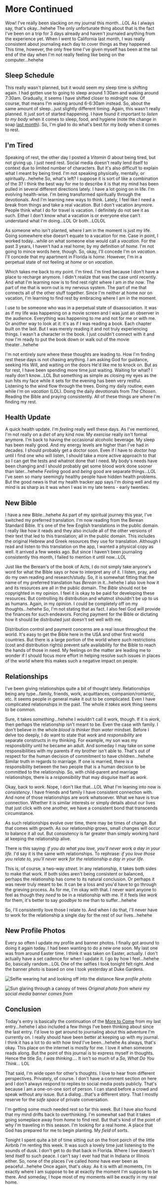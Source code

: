 # More Continued

Wow! I've really been slacking on my journal this month...LOL As I always say, that's okay...hehehe The only unfortunate thing about that is the fact I've been on a trip for 3 days already and haven't journaled anything from the experience yet. When I went to California last month, I was really consistent about journaling each day to cover things as they happened. This time, however, the only free time I've given myself has been at the tail end of the day when I'm not really feeling like being on the computer...hehehe

## Sleep Schedule

This really wasn't planned, but it would seem my sleep time is shifting again. I had gotten use to going to sleep around 1:30am and waking around 7:30am. Gradually, it seems I have shifted closer to midnight now. Of course, that means I'm waking around 6-6:30am instead. So, about the same amount of sleep...just slightly different timing. Again, this wasn't really planned. It just sort of started happening. I have found it important to *listen to my body* when it comes to sleep, food, and hygiene (note the change in soap [last month](../07/29_new-soap-connected-journeys-and-wrong-choices)). So, I'm glad to do what's best for my body when it comes to rest.

## I'm Tired

Speaking of rest, the other day I posted a *Vitamin G* about being tired, but not giving up. I just need rest. Social media doesn't really lend itself to context due to limited number of characters. But it's also difficult to explain what I meant by being tired. I'm not speaking physically, mentally, or spiritually...hehehe So, what's left? I suppose it is sort of like a combination of the 3? I think the best way for me to describe it is that my mind has been pulled in several different directions lately. I have a lot going on in life. I'm evolving health-wise. I'm being transformed spiritually through the devotionals. And I'm learning new ways to think. Lately, I feel like I need a break from things and take a real vacation. But I don't vacation anymore. People think what I do for travel is vacation. I definitely do not see it as such. Either I don't know what a vacation is or everyone else can't understand what I'm doing...LOL Or both...LOLOL

As someone who isn't planted, where I am in the moment is just my life. Going somewhere else doesn't equate to a vacation for me. Case in point, I worked today...while on what someone else would call a *vacation*. For the past 3 years, I haven't had a real home; by my definition of *home*. I'm not going to mince words here, though. So, okay, I'll concede I'm on *vacation*. I'll concede that my apartment in Florida is *home*. However, I'm in a perpetual state of not feeling at *home* or on *vacation*.

Which takes me back to my point. I'm tired. I'm tired because I don't have a place to recharge anymore. I didn't realize that was the case until recently. And what I'm learning now is to find rest right where I am *in the now*. The part of me that is worn out is my nervous system. The part of me that connects all of the other stuff together. Since I'm neither at home nor on vacation, I'm learning to find rest by embracing where I am in the moment.

I use to be someone who was in a perpetual state of disassociation. It was as if my life was happening on a movie screen and I was just an observer in the audience. Everything was happening to me and not for me or with me. Or another way to look at it: it's as if I was reading a book. Each chapter built on the last. But I was merely reading it and not truly experiencing things. I wasn't a character in the book. I just couldn't connect with it and now I'm ready to put the book down or walk out of the movie theater...hehehe

I'm not entirely sure where these thoughts are leading to. How I'm finding rest these days is not chasing anything. I am asking God for guidance, seeking His Will, and waiting on the doors He'd like me to knock on. But as for rest, I have been spending more time just waiting. Waiting for what? I really don't know...LOL But something as simple as closing my eyes as the sun hits my face while it sets for the evening has been very restful. Listening to the wind flow through the trees. Doing my daily routine; even while I'm on *vacation* (LOL). Doing the daily devotionals from *The Chosen*. Reading the Bible and praying consistently. All of these things are where I'm finding my rest.

## Health Update

A quick health update. I'm *feeling* really well these days. As I've mentioned, I'm not really on a *diet* of any kind now. My *exercise* really isn't formal anymore. I'm back to having the occasional alcoholic beverage. My sleep has been really good. And my energy levels are higher than I've had in decades. I should probably get a doctor soon. Even if I have to *doctor hop* until I find one who will listen, I should take a more active approach to that so I can get the tests and whatnot done that I need. My body's needs have been changing and I should probably get some blood work done sooner than later...hehehe *Feeling* good and *being* good are separate things...LOL I've seen so many seemingly healthy people have hidden health problems. But the good news is that my health tracker app says I'm doing well and my mind is as sharp as it was when I was in my late teens - early twenties.

## New Bible

I have a new Bible...hehehe As part of my spiritual journey this year, I've switched my preferred translation. I'm now reading from the Berean Standard Bible. It's one of the few English translations in the public domain. I really like how it reads and they also include all of the other versions of their text that led to this translation; all in the public domain. This includes the original Hebrew and Greek resources they use for translation. Although I read and listen to this translation on the app, I wanted a physical copy as well. It arrived a few weeks ago. But since I haven't been journaling consistently this month, I failed to mention it until now...LOL

Just like the Berean's of the book of Acts, I do not simply take anyone's word for what the Bible says or how to interpret any of it. I listen, pray, and do my own reading and research/study. So, it is somewhat fitting that the name of my preferred translation has *Berean* in it...hehehe I also love how it and its resources are all in the public domain. The *Bible* should not be copyrighted in my opinion. I feel it is okay to be paid for developing these resources. But controlling its distribution and whatnot shouldn't be up to us as humans. Again, in my opinion. I could be completely off on my thoughts...hehehe So, I'm not stating that as fact. I also feel God will provide the finances for such endeavors. Forcing payment for the Bible or dictating how it should be distributed just doesn't set well with me.

Distribution control and payment concerns are a real issue throughout the world. It's easy to get the Bible here in the USA and other first world countries. But there is a large portion of the world where such restrictions (cost and distribution rights) prevent safe availability for the Bible to reach the hands of those in need. My feelings on the matter are leading me to wonder if I should focus more effort in helping resolve such issues in places of the world where this makes such a negative impact on people.

## Relationships

I've been giving relationships quite a bit of thought lately. Relationships being any type...family, friends, work, acquittances, companion/romantic, etc. It seems people in general make it out to be complicated. Even I have complicated relationships in the past. The whole *it takes work* thing seems to be common.

Sure, it takes *something*...hehehe I wouldn't call it work, though. If it is *work*, then perhaps the relationship isn't meant to be. Even the case with family. I don't believe in the whole *blood is thinker than water* mindset. Before I delve too deeply, I do want to state that *work* and *responsibility* are separate constructs in my thinking. For example, my son was my responsibility until he became an adult. And someday I may take on some responsibilities with my parents if my brother isn't able to. That's out of respect for the human decision of commitment to have children...hehehe Similar truth in regards to marriage. If one is married, there is a responsibility between the two people that is a human decision to be committed to the relationship. So, with child-parent and marriage relationships, there is a *responsibility* that may disguise itself as *work*.

Okay, back to *work*. Nope, I don't like that...LOL What I'm leaning into now is *consistency*. I have friends and family I have consistent connection with. And none of those relationships are work whatsoever. What we have is true connection. Whether it is similar interests or simply details about our lives that just click with one another, we have a consistent bond that transcends circumstance.

As such relationships evolve over time, there may be times of change. But that comes with growth. As our relationship grows, small changes will occur to balance it all out. But consistency is far greater than simply working hard at keeping the relationship alive.

There is this saying: *if you do what you love, you'll never work a day in your life.* I'd say it is the same with relationships. To rephrase: *if you love those you relate to, you'll never work for the relationship a day in your life.*

This is, of course, a two-way *street*. In any relationship, it takes both sides to make that work. If both sides aren't being consistent or balanced, perhaps the relationship has come to its natural conclusion. Or perhaps it was never truly meant to be. It can be a loss and you'd have to go through the grieving process. As for me, I'm okay with that. I never want anyone to feel as though they *need* to be in a relationship with me. If it feels like *work* for them, it's better to say *goodbye* to me than to suffer...hehehe

So, I'll consistently love those I relate to. And when I do that, I'll never have to work for the relationship a single day for the rest of our lives...hehehe

## New Profile Photos

Every so often I update my profile and banner photos. I finally got around to doing it again today. I had been wanting to do a new one soon. My last one was from around Easter time. I think it was taken on Easter, actually. I don't actually have a set cadence for when I update it. I go by how I feel...hehehe So, basically random...LOL One of the selfies I took tonight felt right. And the banner photo is based on one I took yesterday at Duke Gardens.

![Selfie wearing hat and looking off into the distance](./media/IMG_0671.jpeg)
*New profile photo*

![Sun glaring through a canopy of trees](./media/IMG_0535.jpeg)
*Original photo from where my social media banner comes from*

## Conclusion

Today's entry is basically the continuation of the [More to Come](./13_more-to-come) from my last entry...hehehe I also included a few things I've been thinking about since the last entry. I'd love to get around to journaling about this adventure I'm currently on. I really should have been better at keeping up with my journal. I think it has a lot to do with how *tired* I've been...hehehe As always, that's okay. This place on the internet is mostly for me. I love it when someone reads along. But the point of this journal is to express myself in thoughts. Hence the title *So, I was thinking...*. It isn't so much of a *So, What Do You Think...* LOL

That said, I'm wide open for other's thoughts. I love to hear from different perspectives. Privately, of course. I don't have a comment section on here and I don't always respond to replies to social media posts publicly. That's because I am a one-on-one sort of person. I can stand before a crowd and speak without any issue. But a dialog...that's a different story. That I mostly reserve for the *safe space* of private conversation.

I'm getting some much needed rest so far this week. But I have also found that my mind drifts back to overthinking. I'm somewhat sad that it takes going someplace away from *home* to find rest. But that's kind of the point of why I'm traveling in this season. I'm looking for a real home. A place that God has prepared for me to begin planting. My *field* of sorts.

Tonight I spent quite a bit of time sitting out on the front porch of the little Airbnb I'm renting this week. It was such a lovely time just listening to the sounds of dusk. I don't get to do that back in Florida. Where I live doesn't lend itself to such peace. I can't say I ever had that in Indiana or Illinois either. So, none of the places I've called *home* have ever been as peaceful...hehehe Once again, that's okay. As it is with all moments, I'm exactly where I am suppose to be at exactly the moment I'm suppose to be there. And someday, I hope most of my moments will be exactly in my real home.